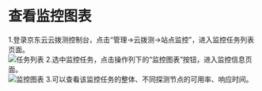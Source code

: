 # 查看监控图表
1.登录京东云云拨测控制台，点击“管理->云拨测->站点监控”，进入监控任务列表页面。  
![任务列表](https://raw.githubusercontent.com/luolei-laurel/cn/Cloud-Detection/image/Cloud-Detection/task-site-list.png) 
2.选中监控任务，点击操作列下的“监控图表”按钮，进入监控信息页面。  
![监控图表](https://raw.githubusercontent.com/luolei-laurel/cn/Cloud-Detection/image/Cloud-Detection/views-site.png) 
3.可以查看该监控任务的整体、不同探测节点的可用率、响应时间。

